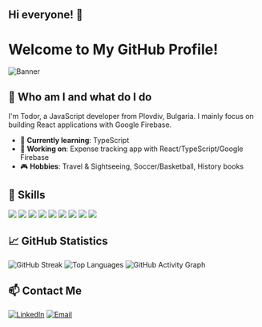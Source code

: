 ## Hi everyone! 👋

# Welcome to My GitHub Profile!

![Banner](<img src="https://avatars.githubusercontent.com/u/156669807?v=4" alt="profile-logo" />)

## 👋 Who am I and what do I do

I'm Todor, a JavaScript developer from Plovdiv, Bulgaria. I mainly focus on building React applications with Google Firebase.

- 🌱 **Currently learning**: TypeScript
- 💼 **Working on**: Expense tracking app with React/TypeScript/Google Firebase
- 🎮 **Hobbies**: Travel & Sightseeing, Soccer/Basketball, History books

## 🚀 Skills
           
<p align="left">
  <img src="https://github.com/user-attachments/assets/3cf07acf-7b90-4327-b5b2-cfd1657b2030" />
  <img src="https://github.com/user-attachments/assets/cbdf477a-69c2-4793-aaab-70a9c38573fa" />
  <img src="https://github.com/user-attachments/assets/06bccd72-eb82-44d0-b7a2-789629d58312" />
  <img src="https://github.com/user-attachments/assets/743d8181-1509-4505-bfd9-a1f3686fac1d" />
  <img src="https://github.com/user-attachments/assets/1992eb30-225c-41a3-94ba-ad157d8976ff" />
  <img src="https://github.com/user-attachments/assets/d9d3505f-bd17-4c26-9e00-e4249a84ded7" />
  <img src="https://github.com/user-attachments/assets/84e2d4a8-a073-486d-be7c-b303b9e44521" />
  <img src="https://github.com/user-attachments/assets/01ea4a68-f7d4-4b9d-bcae-4b1a59eeb2d7" />
  <img src="https://github.com/user-attachments/assets/84bbafac-0629-4867-838f-ca46176547f2" />
</p>

## 📈 GitHub Statistics

![GitHub Streak](https://github-readme-streak-stats.herokuapp.com/?user=todor-savov&theme=radical)
![Top Languages](https://github-readme-stats.vercel.app/api/top-langs/?username=todor-savov&layout=compact&theme=radical)
![GitHub Activity Graph](https://github-readme-activity-graph.vercel.app/graph?username=todor-savov&theme=react-dark)


## 📫 Contact Me

[![LinkedIn](https://img.shields.io/badge/-LinkedIn-000?&logo=LinkedIn)](https://www.linkedin.com/in/todor-savov-4a14253b)
[![Email](https://img.shields.io/badge/-Email-000?&logo=Gmail)](mailto:todor.savov@abv.bg)

 
